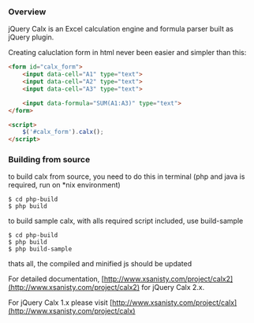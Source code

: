 ### Overview
jQuery Calx is an Excel calculation engine and formula parser built as jQuery plugin.

Creating caluclation form in html never been easier and simpler than this:

```html
<form id="calx_form">
    <input data-cell="A1" type="text">
    <input data-cell="A2" type="text">
    <input data-cell="A3" type="text">

    <input data-formula="SUM(A1:A3)" type="text">
</form>

<script>
    $('#calx_form').calx();
</script>
```

### Building from source

to build calx from source, you need to do this in terminal
(php and java is required, run on *nix environment)

```
$ cd php-build
$ php build

```

to build sample calx, with alls required script included, use build-sample

```
$ cd php-build
$ php build
$ php build-sample

```

thats all, the compiled and minified js should be updated

For detailed documentation, [http://www.xsanisty.com/project/calx2](http://www.xsanisty.com/project/calx2) for jQuery Calx 2.x.

For jQuery Calx 1.x please visit [http://www.xsanisty.com/project/calx](http://www.xsanisty.com/project/calx)
